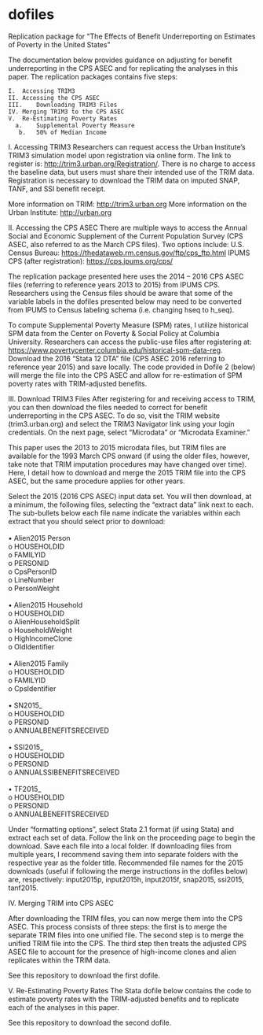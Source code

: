 # dofiles
Replication package for "The Effects of Benefit Underreporting on Estimates of Poverty in the United States"

The documentation below provides guidance on adjusting for benefit underreporting in the CPS ASEC and for replicating the
analyses in this paper. The replication packages contains five steps:

    I.	Accessing TRIM3
    II.	Accessing the CPS ASEC
    III.	Downloading TRIM3 Files
    IV.	Merging TRIM3 to the CPS ASEC
    V.	Re-Estimating Poverty Rates
      a.	Supplemental Poverty Measure
       b.	50% of Median Income

I.	Accessing TRIM3
Researchers can request access the Urban Institute’s TRIM3 simulation model upon registration via online form. 
The link to register is: http://trim3.urban.org/Registration/. There is no charge to access the baseline data, 
but users must share their intended use of the TRIM data. Registration is necessary to download the TRIM data on imputed SNAP, 
TANF, and SSI benefit receipt.  

  More information on TRIM: http://trim3.urban.org 
  More information on the Urban Institute: http://urban.org 

  II.	Accessing the CPS ASEC
There are multiple ways to access the Annual Social and Economic Supplement of the Current Population Survey 
(CPS ASEC, also referred to as the March CPS files). Two options include:
      U.S. Census Bureau: https://thedataweb.rm.census.gov/ftp/cps_ftp.html 
      IPUMS CPS (after registration): https://cps.ipums.org/cps/

The replication package presented here uses the 2014 – 2016 CPS ASEC files (referring to reference years 2013 to 2015) from 
IPUMS CPS. Researchers using the Census files should be aware that some of the variable labels in the dofiles presented below
may need to be converted from IPUMS to Census labeling schema (i.e. changing hseq to h_seq). 

To compute Supplemental Poverty Measure (SPM) rates, I utilize historical SPM data from the Center on Poverty & Social Policy 
at Columbia University. Researchers can access the public-use files after registering at:
https://www.povertycenter.columbia.edu/historical-spm-data-reg. 
Download the 2016 “Stata 12 DTA” file (CPS ASEC 2016 referring to reference year 2015) and save locally. 
The code provided in Dofile 2 (below) will merge the file into the CPS ASEC and allow for re-estimation of SPM poverty 
rates with TRIM-adjusted benefits. 

  III.	Download TRIM3 Files 
After registering for and receiving access to TRIM, you can then download the files needed to correct for benefit 
underreporting in the CPS ASEC. To do so, visit the TRIM website (trim3.urban.org) and select the TRIM3 Navigator 
link using your login credentials. On the next page, select “Microdata” or “Microdata Examiner.”

This paper uses the 2013 to 2015 microdata files, but TRIM files are available for the 1993 March CPS onward 
(if using the older files, however, take note that TRIM imputation procedures may have changed over time). Here, I detail 
how to download and merge the 2015 TRIM file into the CPS ASEC, but the same procedure applies for other years.

Select the 2015 (2016 CPS ASEC) input data set. You will then download, at a minimum, the following files, selecting the “extract data” link next to each. The sub-bullets below each file name indicate the variables within each extract that you should select prior to download: <br><br>
    •	Alien2015 Person  <br>
        o	HOUSEHOLDID <br>
        o	FAMILYID <br> 
       o	PERSONID<br>
       o	CpsPersonID<br>
       o	LineNumber<br>
        o	PersonWeight<br><br>
    •	Alien2015 Household<br>
        o	HOUSEHOLDID<br>
        o	AlienHouseholdSplit<br>
       o	HouseholdWeight<br>
       o	HighIncomeClone<br>
        o	OldIdentifier<br><br>
    •	Alien2015 Family<br>
        o	HOUSEHOLDID<br>
        o	FAMILYID<br>
       o	CpsIdentifier<br><br>
    •	SN2015_<br>
        o	HOUSEHOLDID<br>
       o	PERSONID<br>
       o	ANNUALBENEFITSRECEIVED<br><br>
    •	SSI2015_<br>
       o	HOUSEHOLDID<br>
        o	PERSONID<br>
       o	ANNUALSSIBENEFITSRECEIVED<br><br>
    •	TF2015_<br>
       o	HOUSEHOLDID<br>
        o	PERSONID<br>
       o	ANNUALBENEFITSRECEIVED<br>

Under “formatting options”, select Stata 2.1 format (if using Stata) and extract each set of data. 
Follow the link on the proceeding page to begin the download. Save each file into a local folder. 
If downloading files from multiple years, I recommend saving them into separate folders with the respective 
year as the folder title. Recommended file names for the 2015 downloads (useful if following the merge instructions 
in the dofiles below) are, respectively: input2015p, input2015h, input2015f, snap2015, ssi2015, tanf2015.

IV.	Merging TRIM into CPS ASEC

After downloading the TRIM files, you can now merge them into the CPS ASEC. This process consists of three steps: 
the first is to merge the separate TRIM files into one unified file. The second step is to merge the unified TRIM file into the CPS. 
The third step then treats the adjusted CPS ASEC file to account for the presence of high-income clones and alien replicates within the
TRIM data.

See this repository to download the first dofile.


V.	Re-Estimating Poverty Rates
The Stata dofile below contains the code to estimate poverty rates with the TRIM-adjusted benefits and to replicate each of 
the analyses in this paper. 

See this repository to download the second dofile.
